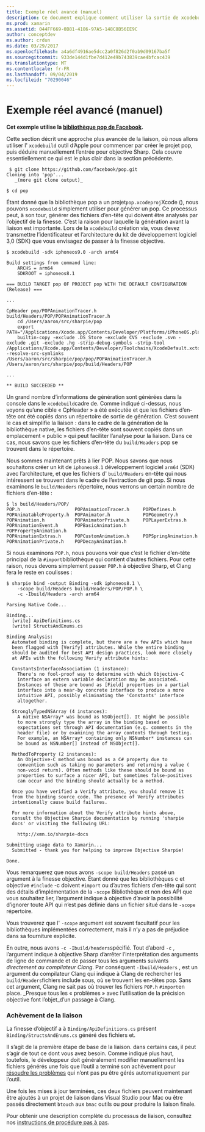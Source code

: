 ```yaml
---
title: Exemple réel avancé (manuel)
description: Ce document explique comment utiliser la sortie de xcodebuild comme entrée pour objective Sharp, qui donne un aperçu de ce que fait l’objectif de la finesse.
ms.prod: xamarin
ms.assetid: 044FF669-0B81-4186-97A5-148C8B56EE9C
author: conceptdev
ms.author: crdun
ms.date: 03/29/2017
ms.openlocfilehash: a4a6df4916ae5dcc2a0f826d2f0ab9d09167ba5f
ms.sourcegitcommit: 933de144d1fbe7d412e49b743839cae4bfcac439
ms.translationtype: MT
ms.contentlocale: fr-FR
ms.lasthandoff: 09/04/2019
ms.locfileid: "70290046"
---
```

# <a name="advanced-manual-real-world-example"></a>Exemple réel avancé (manuel)

**Cet exemple utilise la [bibliothèque pop de Facebook](https://github.com/facebook/pop).**

Cette section décrit une approche plus avancée de la liaison, où nous allons utiliser l' `xcodebuild` outil d’Apple pour commencer par créer le projet pop, puis déduire manuellement l’entrée pour objective Sharp. Cela couvre essentiellement ce qui est le plus clair dans la section précédente.

```
 $ git clone https://github.com/facebook/pop.git
Cloning into 'pop'...
   _(more git clone output)_

$ cd pop
```

Étant donné que la bibliothèque pop a un projet`pop.xcodeproj`Xcode (), nous pouvons `xcodebuild` simplement utiliser pour générer un pop. Ce processus peut, à son tour, générer des fichiers d’en-tête qui doivent être analysés par l’objectif de la finesse. C’est la raison pour laquelle la génération avant la liaison est importante. Lors de la `xcodebuild` création via, vous devez transmettre l’identificateur et l’architecture du kit de développement logiciel 3,0 (SDK) que vous envisagez de passer à la finesse objective.

```
$ xcodebuild -sdk iphoneos9.0 -arch arm64

Build settings from command line:
    ARCHS = arm64
    SDKROOT = iphoneos8.1
 
=== BUILD TARGET pop OF PROJECT pop WITH THE DEFAULT CONFIGURATION (Release) ===
 
...
 
CpHeader pop/POPAnimationTracer.h build/Headers/POP/POPAnimationTracer.h
    cd /Users/aaron/src/sharpie/pop
    export PATH="/Applications/Xcode.app/Contents/Developer/Platforms/iPhoneOS.platform/Developer/usr/bin:/Applications/Xcode.app/Contents/Developer/usr/bin:/Users/aaron/bin::/usr/local/bin:/usr/bin:/bin:/usr/sbin:/sbin:/opt/X11/bin:/usr/local/git/bin:/Users/aaron/.rvm/bin"
    builtin-copy -exclude .DS_Store -exclude CVS -exclude .svn -exclude .git -exclude .hg -strip-debug-symbols -strip-tool /Applications/Xcode.app/Contents/Developer/Toolchains/XcodeDefault.xctoolchain/usr/bin/strip -resolve-src-symlinks /Users/aaron/src/sharpie/pop/pop/POPAnimationTracer.h /Users/aaron/src/sharpie/pop/build/Headers/POP
 
...
 
** BUILD SUCCEEDED **
```

Un grand nombre d’informations de génération sont générées dans la console dans le `xcodebuild`cadre de. Comme indiqué ci-dessus, nous voyons qu’une cible « CpHeader » a été exécutée et que les fichiers d’en-tête ont été copiés dans un répertoire de sortie de génération. C’est souvent le cas et simplifie la liaison : dans le cadre de la génération de la bibliothèque native, les fichiers d’en-tête sont souvent copiés dans un emplacement « public » qui peut faciliter l’analyse pour la liaison. Dans ce cas, nous savons que les fichiers d’en-tête du `build/Headers` pop se trouvent dans le répertoire.

Nous sommes maintenant prêts à lier POP. Nous savons que nous souhaitons créer un kit de `iphoneos8.1` développement logiciel `arm64` (SDK) avec l’architecture, et que les fichiers d' `build/Headers` en-tête qui nous intéressent se trouvent dans le cadre de l’extraction de git pop. Si nous examinons le `build/Headers` répertoire, nous verrons un certain nombre de fichiers d’en-tête :

```
$ ls build/Headers/POP/
POP.h                    POPAnimationTracer.h     POPDefines.h
POPAnimatableProperty.h  POPAnimator.h            POPGeometry.h
POPAnimation.h           POPAnimatorPrivate.h     POPLayerExtras.h
POPAnimationEvent.h      POPBasicAnimation.h      POPPropertyAnimation.h
POPAnimationExtras.h     POPCustomAnimation.h     POPSpringAnimation.h
POPAnimationPrivate.h    POPDecayAnimation.h
```

Si nous examinons `POP.h`, nous pouvons voir que c’est le fichier d’en-tête principal de la `#import`bibliothèque qui contient d’autres fichiers. Pour cette raison, nous devons simplement passer `POP.h` à objective Sharp, et Clang fera le reste en coulisses :

```
$ sharpie bind -output Binding -sdk iphoneos8.1 \
    -scope build/Headers build/Headers/POP/POP.h \
    -c -Ibuild/Headers -arch arm64

Parsing Native Code...

Binding...
  [write] ApiDefinitions.cs
  [write] StructsAndEnums.cs

Binding Analysis:
  Automated binding is complete, but there are a few APIs which have
  been flagged with [Verify] attributes. While the entire binding
  should be audited for best API design practices, look more closely
  at APIs with the following Verify attribute hints:

  ConstantsInterfaceAssociation (1 instance):
    There's no fool-proof way to determine with which Objective-C
    interface an extern variable declaration may be associated.
    Instances of these are bound as [Field] properties in a partial
    interface into a near-by concrete interface to produce a more
    intuitive API, possibly eliminating the 'Constants' interface
    altogether.

  StronglyTypedNSArray (4 instances):
    A native NSArray* was bound as NSObject[]. It might be possible
    to more strongly type the array in the binding based on
    expectations set through API documentation (e.g. comments in the
    header file) or by examining the array contents through testing.
    For example, an NSArray* containing only NSNumber* instances can
    be bound as NSNumber[] instead of NSObject[].

  MethodToProperty (2 instances):
    An Objective-C method was bound as a C# property due to
    convention such as taking no parameters and returning a value (
    non-void return). Often methods like these should be bound as
    properties to surface a nicer API, but sometimes false-positives
    can occur and the binding should actually be a method.

  Once you have verified a Verify attribute, you should remove it
  from the binding source code. The presence of Verify attributes
  intentionally cause build failures.

  For more information about the Verify attribute hints above,
  consult the Objective Sharpie documentation by running 'sharpie
  docs' or visiting the following URL:

    http://xmn.io/sharpie-docs

Submitting usage data to Xamarin...
  Submitted - thank you for helping to improve Objective Sharpie!

Done.
```

Vous remarquerez que nous avons `-scope build/Headers` passé un argument à la finesse objective. Étant donné que les bibliothèques c et objective `#include` -c doivent `#import` ou d’autres fichiers d’en-tête qui sont des détails d’implémentation de la `-scope` Bibliothèque et non des API que vous souhaitez lier, l’argument indique à objective d’avoir la possibilité d’ignorer toute API qui n’est pas définie dans un fichier situé dans le `-scope` répertoire.

Vous trouverez que l' `-scope` argument est souvent facultatif pour les bibliothèques implémentées correctement, mais il n’y a pas de préjudice dans sa fourniture explicite.

En outre, nous avons `-c -Ibuild/headers`spécifié. Tout d’abord `-c` , l’argument indique à objective Sharp d’arrêter l’interprétation des arguments de ligne de commande et de passer tous les arguments suivants _directement au compilateur Clang_. Par conséquent `-Ibuild/Headers` , est un argument du compilateur Clang qui indique à Clang de rechercher les `build/Headers`fichiers include sous, où se trouvent les en-têtes pop. Sans cet argument, Clang ne sait pas où trouver les fichiers `POP.h` `#import`en place. _Presque tous les « problèmes » avec l’utilisation de la précision objective font l’objet_d’un passage à Clang.

### <a name="completing-the-binding"></a>Achèvement de la liaison

La finesse d’objectif a à `Binding/ApiDefinitions.cs` présent `Binding/StructsAndEnums.cs` généré des fichiers et.

Il s’agit de la première étape de base de la liaison. dans certains cas, il peut s’agir de tout ce dont vous avez besoin. Comme indiqué plus haut, toutefois, le développeur doit généralement modifier manuellement les fichiers générés une fois que l’outil a terminé son achèvement pour [résoudre les problèmes](~/cross-platform/macios/binding/objective-sharpie/platform/apidefinitions-structsandenums.md) qui n’ont pas pu être gérés automatiquement par l’outil.

Une fois les mises à jour terminées, ces deux fichiers peuvent maintenant être ajoutés à un projet de liaison dans Visual Studio pour Mac ou être passés directement `btouch` aux `bmac` outils ou pour produire la liaison finale.

Pour obtenir une description complète du processus de liaison, consultez nos [instructions de procédure pas à pas](~/ios/platform/binding-objective-c/walkthrough.md).
